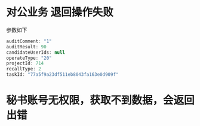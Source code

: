 
# 对公业务 退回操作失败  


参数如下
```js
auditComment: "1"
auditResult: 90
candidateUserIds: null
operateType: "20"
projectId: 714
recallType: 2
taskId: "77a5f9a23df511eb8043fa163e0d909f"
```


# 秘书账号无权限，获取不到数据，会返回出错
